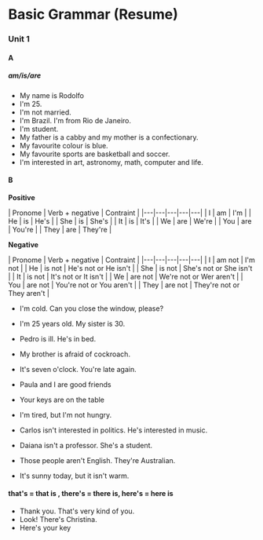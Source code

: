 # Basic Grammar (Resume)
### Unit 1
#### A
##### am/is/are
* My name is Rodolfo
* I'm 25.
* I'm not married.
* I'm Brazil. I'm from Rio de Janeiro.
* I'm student.
* My father is a cabby and my mother is a confectionary.
* My favourite colour is blue.
* My favourite sports are basketball and soccer.
* I'm interested in art, astronomy, math, computer and life.

#### B
**Positive**

| Pronome | Verb + negative | Contraint |
|---|---|---|---|---| 
| I | am | I'm |
| He | is | He's |
| She | is | She's |
| It | is | It's |
| We | are | We're |
| You | are | You're |
| They | are | They're |



**Negative**

| Pronome | Verb + negative | Contraint |
|---|---|---|---|---| 
| I | am not | I'm not |
| He | is not | He's not or He isn't |
| She | is not | She's not or She isn't |
| It | is  not | It's  not or It isn't |
| We | are not | We're not or Wer aren't |
| You | are not | You're not or You aren't |
| They | are not | They're not or They aren't |

* I'm cold. Can you close the window, please?
* I'm 25 years old. My sister is 30.
* Pedro is ill. He's in bed.
* My brother is afraid of cockroach.
* It's seven o'clock. You're late again.
* Paula and I are good friends
* Your keys are on the table

* I'm tired, but I'm not hungry.
* Carlos isn't interested in politics. He's interested in music.
* Daiana isn't a professor. She's a student.
* Those people aren't English. They're Australian.
* It's sunny today, but it isn't warm.

#### that's = that is , there's = there is, here's = here is
* Thank you. That's very kind of you.
* Look! There's Christina.
* Here's your key